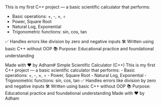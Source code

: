 This is my first C++ project — a basic scientific calculator that performs:

- Basic operations: +, -, ×, ÷
- Power, Square Root
- Natural Log, Exponential
- Trigonometric functions: sin, cos, tan

✅ Handles errors like division by zero and negative inputs 
🛠️ Written using basic C++ without OOP 
📚 Purpose: Educational practice and foundational understanding

Made with ❤️ by Adham# Simple Scientific Calculator (C++) This is my first C++ project — a basic scientific calculator that performs: - Basic operations: +, -, ×, ÷ - Power, Square Root - Natural Log, Exponential - Trigonometric functions: sin, cos, tan ✅ Handles errors like division by zero and negative inputs 🛠️ Written using basic C++ without OOP 📚 Purpose: Educational practice and foundational understanding Made with ❤️ by Adham
